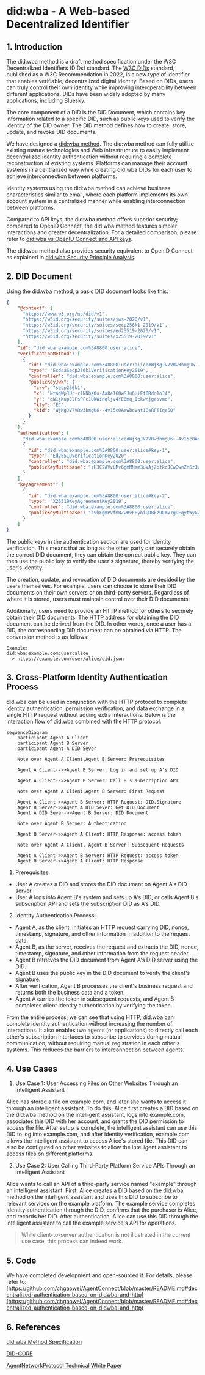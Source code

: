 # did:wba - A Web-based Decentralized Identifier

## 1. Introduction

The did:wba method is a draft method specification under the W3C Decentralized Identifiers (DIDs) standard. The [W3C DIDs](https://www.w3.org/TR/did-core/) standard, published as a W3C Recommendation in 2022, is a new type of identifier that enables verifiable, decentralized digital identity. Based on DIDs, users can truly control their own identity while improving interoperability between different applications. DIDs have been widely adopted by many applications, including Bluesky.

The core component of a DID is the DID Document, which contains key information related to a specific DID, such as public keys used to verify the identity of the DID owner. The DID method defines how to create, store, update, and revoke DID documents.

We have designed a [did:wba method](/03-did:wba%20Method%20Design%20Specification.md). The did:wba method can fully utilize existing mature technologies and Web infrastructure to easily implement decentralized identity authentication without requiring a complete reconstruction of existing systems. Platforms can manage their account systems in a centralized way while creating did:wba DIDs for each user to achieve interconnection between platforms.

Identity systems using the did:wba method can achieve business characteristics similar to email, where each platform implements its own account system in a centralized manner while enabling interconnection between platforms.

Compared to API keys, the did:wba method offers superior security; compared to OpenID Connect, the did:wba method features simpler interactions and greater decentralization. For a detailed comparison, please refer to [did:wba vs OpenID Connect and API keys](/blogs/Comparison%20of%20did:wba%20with%20OpenID%20Connect%20and%20API%20keys.md).

The did:wba method also provides security equivalent to OpenID Connect, as explained in [did:wba Security Principle Analysis](/blogs/did:wba-security-principles.md).

## 2. DID Document

Using the did:wba method, a basic DID document looks like this:

```json
{
    "@context": [
      "https://www.w3.org/ns/did/v1",
      "https://w3id.org/security/suites/jws-2020/v1",
      "https://w3id.org/security/suites/secp256k1-2019/v1",
      "https://w3id.org/security/suites/ed25519-2020/v1",
      "https://w3id.org/security/suites/x25519-2019/v1"
    ],
    "id": "did:wba:example.com%3A8800:user:alice",
    "verificationMethod": [
      {
        "id": "did:wba:example.com%3A8800:user:alice#WjKgJV7VRw3hmgU6--4v15c0Aewbcvat1BsRFTIqa5Q",
        "type": "EcdsaSecp256k1VerificationKey2019",
        "controller": "did:wba:example.com%3A8800:user:alice",
        "publicKeyJwk": {
          "crv": "secp256k1",
          "x": "NtngWpJUr-rlNNbs0u-Aa8e16OwSJu6UiFf0Rdo1oJ4",
          "y": "qN1jKupJlFsPFc1UkWinqljv4YE0mq_Ickwnjgasvmo",
          "kty": "EC",
          "kid": "WjKgJV7VRw3hmgU6--4v15c0Aewbcvat1BsRFTIqa5Q"
        }
      }
    ],
    "authentication": [
      "did:wba:example.com%3A8800:user:alice#WjKgJV7VRw3hmgU6--4v15c0Aewbcvat1BsRFTIqa5Q",
      {
        "id": "did:wba:example.com%3A8800:user:alice#key-1",
        "type": "Ed25519VerificationKey2020",
        "controller": "did:wba:example.com%3A8800:user:alice",
        "publicKeyMultibase": "zH3C2AVvLMv6gmMNam3uVAjZpfkcJCwDwnZn6z3wXmqPV"
      }
    ],
    "keyAgreement": [
      {
        "id": "did:wba:example.com%3A8800:user:alice#key-2",
        "type": "X25519KeyAgreementKey2019", 
        "controller": "did:wba:example.com%3A8800:user:alice",
        "publicKeyMultibase": "z9hFgmPVfmBZwRvFEyniQDBkz9LmV7gDEqytWyGZLmDXE"
      }
    ]
}
```

The public keys in the authentication section are used for identity verification. This means that as long as the other party can securely obtain the correct DID document, they can obtain the correct public key. They can then use the public key to verify the user's signature, thereby verifying the user's identity.

The creation, update, and revocation of DID documents are decided by the users themselves. For example, users can choose to store their DID documents on their own servers or on third-party servers. Regardless of where it is stored, users must maintain control over their DID documents.

Additionally, users need to provide an HTTP method for others to securely obtain their DID documents. The HTTP address for obtaining the DID document can be derived from the DID. In other words, once a user has a DID, the corresponding DID document can be obtained via HTTP. The conversion method is as follows:

```plaintext
Example:
did:wba:example.com:user:alice
 -> https://example.com/user/alice/did.json
```

## 3. Cross-Platform Identity Authentication Process

did:wba can be used in conjunction with the HTTP protocol to complete identity authentication, permission verification, and data exchange in a single HTTP request without adding extra interactions. Below is the interaction flow of did:wba combined with the HTTP protocol:

```mermaid
sequenceDiagram
    participant Agent A Client
    participant Agent B Server 
    participant Agent A DID Sever

    Note over Agent A Client,Agent B Server: Prerequisites

    Agent A Client-->>Agent B Server: Log in and set up A's DID

    Agent A Client-->>Agent B Server: Call B's subscription API

    Note over Agent A Client,Agent B Server: First Request

    Agent A Client->>Agent B Server: HTTP Request: DID,Signature
    Agent B Server->>Agent A DID Sever: Get DID Document
    Agent A DID Sever->>Agent B Server: DID Document

    Note over Agent B Server: Authentication

    Agent B Server->>Agent A Client: HTTP Response: access token

    Note over Agent A Client, Agent B Server: Subsequent Requests

    Agent A Client->>Agent B Server: HTTP Request: access token
    Agent B Server->>Agent A Client: HTTP Response
```

1. Prerequisites:
  - User A creates a DID and stores the DID document on Agent A's DID server.
  - User A logs into Agent B's system and sets up A's DID, or calls Agent B's subscription API and sets the subscription DID as A's DID.

2. Identity Authentication Process:
- Agent A, as the client, initiates an HTTP request carrying DID, nonce, timestamp, signature, and other information in addition to the request data.
- Agent B, as the server, receives the request and extracts the DID, nonce, timestamp, signature, and other information from the request header.
- Agent B retrieves the DID document from Agent A's DID server using the DID.
- Agent B uses the public key in the DID document to verify the client's signature.
- After verification, Agent B processes the client's business request and returns both the business data and a token.
- Agent A carries the token in subsequent requests, and Agent B completes client identity authentication by verifying the token.

From the entire process, we can see that using HTTP, did:wba can complete identity authentication without increasing the number of interactions. It also enables two agents (or applications) to directly call each other's subscription interfaces to subscribe to services during mutual communication, without requiring manual registration in each other's systems. This reduces the barriers to interconnection between agents.

## 4. Use Cases

1. Use Case 1: User Accessing Files on Other Websites Through an Intelligent Assistant

Alice has stored a file on example.com, and later she wants to access it through an intelligent assistant. To do this, Alice first creates a DID based on the did:wba method on the intelligent assistant, logs into example.com, associates this DID with her account, and grants the DID permission to access the file. After setup is complete, the intelligent assistant can use this DID to log into example.com, and after identity verification, example.com allows the intelligent assistant to access Alice's stored file. This DID can also be configured on other websites to allow the intelligent assistant to access files on different platforms.

2. Use Case 2: User Calling Third-Party Platform Service APIs Through an Intelligent Assistant

Alice wants to call an API of a third-party service named "example" through an intelligent assistant. First, Alice creates a DID based on the did:wba method on the intelligent assistant and uses this DID to subscribe to relevant services on the example platform. The example service completes identity authentication through the DID, confirms that the purchaser is Alice, and records her DID. After authentication, Alice can use this DID through the intelligent assistant to call the example service's API for operations.

> While client-to-server authentication is not illustrated in the current use case, this process can indeed work.

## 5. Code

We have completed development and open-sourced it. For details, please refer to: [https://github.com/chgaowei/AgentConnect/blob/master/README.md#decentralized-authentication-based-on-didwba-and-http](https://github.com/chgaowei/AgentConnect/blob/master/README.md#decentralized-authentication-based-on-didwba-and-http)

## 6. References

[did:wba Method Specification](https://github.com/chgaowei/AgentNetworkProtocol/blob/main/english/03-did-wba-method-specification.md)

[DID-CORE](https://www.w3.org/TR/did-core/)

[AgentNetworkProtocol Technical White Paper](https://github.com/chgaowei/AgentNetworkProtocol/blob/main/english/01-AgentNetworkProtocol-technical-white-paper.md)
